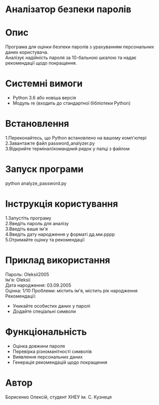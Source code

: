# Аналізатор безпеки паролів 
# Опис
Програма для оцінки безпеки паролів з урахуванням персональних даних користувача.  
Аналізує надійність пароля за 10-бальною шкалою та надає рекомендації щодо покращення.   
# Системні вимоги
- Python 3.6 або новіша версія    
- Модуль re (входить до стандартної бібліотеки Python)  
# Встановлення
1.Переконайтесь, що Python встановлено на вашому комп'ютері  
2.Завантажте файл password_analyzer.py  
3.Відкрийте термінал/командний рядок у папці з файлом  
# Запуск програми 
python analyze_password.py
# Інструкція користування
1.Запустіть програму  
2.Введіть пароль для аналізу  
3.Введіть ваше ім'я  
4.Введіть дату народження у форматі дд.мм.рррр  
5.Отримайте оцінку та рекомендації  
# Приклад використання 
Пароль: Oleksii2005   
Ім'я: Oleksii     
Дата народження: 03.09.2005    
Оцінка: 1/10 Проблеми: містить ім'я, містить рік народження   
Рекомендації:
- Уникайте особистих даних у паролі
- Додайте спеціальні символи
# Функціональність
- Оцінка довжини пароля
- Перевірка різноманітності символів
- Виявлення персональних даних
- Генерація рекомендацій щодо покращення
# Автор
Борисенко Олексій, студент ХНЕУ ім. С. Кузнеця

